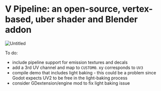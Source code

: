 # V Pipeline: an open-source, vertex-based, uber shader and Blender addon

![Untitled](https://github.com/user-attachments/assets/d1803b99-7d08-4285-ae49-94d9a86acac1)

To do:
- include pipeline support for emission textures and decals
- add a 3rd UV channel and map to `CUSTOM0`. xy corresponds to `UV3`
- compile demo that includes light baking - this could be a problem since Godot expects UV2 to be free in the light-baking process
- consider GDextension/engine mod to fix light baking issue
